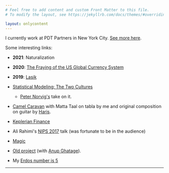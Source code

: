 ```yaml
---
# Feel free to add content and custom Front Matter to this file.
# To modify the layout, see https://jekyllrb.com/docs/themes/#overriding-theme-defaults

layout: onlycontent
---
```



I currently work at PDT Partners in New York City.  [See more here](/about).

Some interesting links:



* **2021**: Naturalization
* **2020**: [The Fraying of the US Global Currency System](https://www.lynalden.com/fraying-petrodollar-system/)
* **2019**: [Lasik](/lasik)


* [Statistical Modeling: The Two Cultures](http://citeseerx.ist.psu.edu/viewdoc/download?doi=10.1.1.156.4933&rep=rep1&type=pdf)
    * [Peter Norvig's](http://norvig.com/chomsky.html) take on it.
* [Camel Caravan](https://www.youtube.com/watch?v=2ADqnuFxwzs) with Matta Taal on tabla by me and original composition on guitar by [Haris](http://hariskr.com/).
* [Keplerian Finance](http://keplerianfinance.com/)
* Ali Rahimi's [NIPS 2017](https://www.youtube.com/watch?v=Qi1Yry33TQE) talk (was fortunate to be in the audience)
* [Magic](http://magicaj.com/)
* [Old project](https://web.archive.org/web/20030204014853/http://www.anamy.com/) (with [Anup Ghatage](http://ghatage.com)).
* My [Erdos number is 5](/erdos)


---
